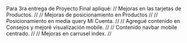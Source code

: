 Para 3ra entrega de Proyecto Final apliqué:
    // Mejoras en las tarjetas de Productos. //
    // Mejoras de posicionamiento en Productos //
    // Posicionamiento en media query Mi Cuenta. //
    // Agregué contenido en Consejos y mejoré visualización mobile. //
    // Contenido navbar mobile centrado. //
    // Mejoras en carrusel index. //
